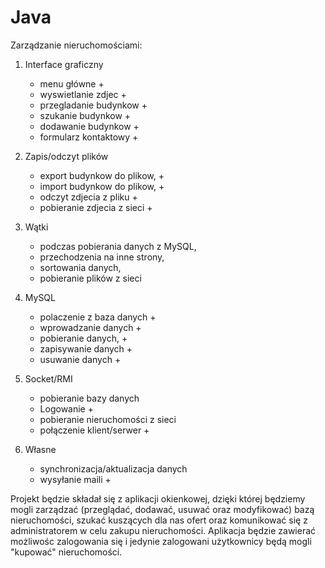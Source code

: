 Java
====
Zarządzanie nieruchomościami:

1.	Interface graficzny
	- menu główne +
	- wyswietlanie zdjec +
	- przegladanie budynkow +
	- szukanie budynkow +
	- dodawanie budynkow +
	- formularz kontaktowy +

2.	Zapis/odczyt plików
	- export budynkow do plikow, +
	- import budynkow do plikow, +
	- odczyt zdjecia z pliku +
	- pobieranie zdjecia z sieci +

3.	Wątki
	- podczas pobierania danych z MySQL,
	- przechodzenia na inne strony,
	- sortowania danych,
	- pobieranie plików z sieci

4.	MySQL
	- polaczenie z baza danych +
	- wprowadzanie danych +
	- pobieranie danych, +
	- zapisywanie danych +
	- usuwanie danych +

5. 	Socket/RMI
	- pobieranie bazy danych
	- Logowanie +
	- pobieranie nieruchomości z sieci
	- połączenie klient/serwer + 

6.	Własne
	- synchronizacja/aktualizacja danych
	- wysyłanie maili +

	

Projekt będzie składał się z aplikacji okienkowej, dzięki której będziemy mogli zarządzać (przeglądać, dodawać, usuwać oraz modyfikować) bazą nieruchomości, szukać kuszących dla nas ofert oraz komunikować się z administratorem w celu zakupu nieruchomości. Aplikacja będzie zawierać możliwośc zalogowania się i jedynie zalogowani użytkownicy będą mogli "kupować" nieruchomości. 
